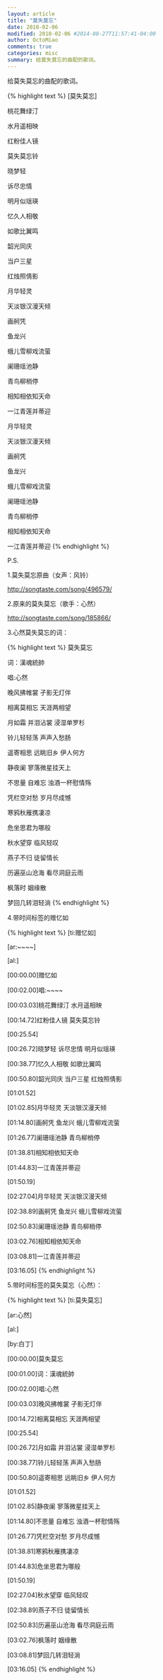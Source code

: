 ```yaml
---
layout: article
title: "莫失莫忘"
date: 2010-02-06
modified: 2010-02-06 #2014-08-27T11:57:41-04:00
author: OctoMiao
comments: true
categories: misc
summary: 给莫失莫忘的曲配的歌词。
---
```


给莫失莫忘的曲配的歌词。

{% highlight text %}
[莫失莫忘]

桃花舞绿汀

水月遥相映

红粉佳人镜

莫失莫忘铃

晓梦轻

诉尽忠情

明月似瑶瑛

忆久人相敬

如歌比翼鸣

韶光同庆

当户三星

红烛照倩影

月华轻灵

天淡银汉漫天倾

画舸凭

鱼龙兴

蛾儿雪柳戏流萤

阑珊瑶池静

青鸟柳梢停

相知相依知天命

一江青莲并蒂迎

月华轻灵

天淡银汉漫天倾

画舸凭

鱼龙兴

蛾儿雪柳戏流萤

阑珊瑶池静

青鸟柳梢停

相知相依知天命

一江青莲并蒂迎
{% endhighlight %}

P.S.

1.莫失莫忘原曲（女声：风铃）

http://songtaste.com/song/496579/

2.原来的莫失莫忘（歌手：心然）

http://songtaste.com/song/185866/

3.心然莫失莫忘的词：


{% highlight text %}
莫失莫忘

词：漢魂統帥

唱:心然

晚风拂帷裳 孑影无灯伴

相离莫相忘 天涯两相望

月如霜 并泪沾裳 浸湿单罗杉

铃儿轻轻荡 声声入愁肠

遥寄相思 远眺旧乡 伊人何方

静夜阑 寥落微星挂天上

不思量 自难忘 浊酒一杯慰情殇

凭栏空对愁 岁月尽成憾

寒鸦秋雁携凄凉

危坐思君为哪般

秋水望穿 临风轻叹

燕子不归 徒留情长

历遍巫山沧海 看尽洞庭云雨

枫落时 姻缘散

梦回几转泪轻淌
{% endhighlight %}

4.带时间标签的赠忆如

{% highlight text %}
[ti:赠忆如]

[ar:~~~~]

[al:]

[00:00.00]赠忆如

[00:02.00]唱:~~~~

[00:03.03]桃花舞绿汀 水月遥相映

[00:14.72]红粉佳人镜 莫失莫忘铃

[00:25.54]

[00:26.72]晓梦轻 诉尽忠情 明月似瑶瑛

[00:38.77]忆久人相敬 如歌比翼鸣

[00:50.80]韶光同庆 当户三星 红烛照倩影

[01:01.52]

[01:02.85]月华轻灵 天淡银汉漫天倾

[01:14.80]画舸凭 鱼龙兴 蛾儿雪柳戏流萤

[01:26.77]阑珊瑶池静 青鸟柳梢停

[01:38.81]相知相依知天命

[01:44.83]一江青莲并蒂迎

[01:50.19]

[02:27.04]月华轻灵 天淡银汉漫天倾

[02:38.89]画舸凭 鱼龙兴 蛾儿雪柳戏流萤

[02:50.83]阑珊瑶池静 青鸟柳梢停

[03:02.76]相知相依知天命

[03:08.81]一江青莲并蒂迎

[03:16.05]
{% endhighlight %}

5.带时间标签的莫失莫忘（心然）：

{% highlight text %}
[ti:莫失莫忘]

[ar:心然]

[al:]

[by:白丁]

[00:00.00]莫失莫忘

[00:01.00]词：漢魂統帥

[00:02.00]唱:心然

[00:03.03]晚风拂帷裳 孑影无灯伴

[00:14.72]相离莫相忘 天涯两相望

[00:25.54]

[00:26.72]月如霜 并泪沾裳 浸湿单罗杉

[00:38.77]铃儿轻轻荡 声声入愁肠

[00:50.80]遥寄相思 远眺旧乡 伊人何方

[01:01.52]

[01:02.85]静夜阑 寥落微星挂天上

[01:14.80]不思量 自难忘 浊酒一杯慰情殇

[01:26.77]凭栏空对愁 岁月尽成憾

[01:38.81]寒鸦秋雁携凄凉

[01:44.83]危坐思君为哪般

[01:50.19]

[02:27.04]秋水望穿 临风轻叹

[02:38.89]燕子不归 徒留情长

[02:50.83]历遍巫山沧海 看尽洞庭云雨

[03:02.76]枫落时 姻缘散

[03:08.81]梦回几转泪轻淌

[03:16.05]
{% endhighlight %}
